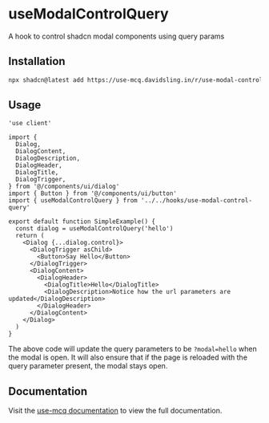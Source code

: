 # useModalControlQuery

A hook to control shadcn modal components using query params

## Installation

```bash
npx shadcn@latest add https://use-mcq.davidsling.in/r/use-modal-control-query.json
```

## Usage

```tsx
'use client'

import {
  Dialog,
  DialogContent,
  DialogDescription,
  DialogHeader,
  DialogTitle,
  DialogTrigger,
} from '@/components/ui/dialog'
import { Button } from '@/components/ui/button'
import { useModalControlQuery } from '../../hooks/use-modal-control-query'

export default function SimpleExample() {
  const dialog = useModalControlQuery('hello')
  return (
    <Dialog {...dialog.control}>
      <DialogTrigger asChild>
        <Button>Say Hello</Button>
      </DialogTrigger>
      <DialogContent>
        <DialogHeader>
          <DialogTitle>Hello</DialogTitle>
          <DialogDescription>Notice how the url parameters are updated</DialogDescription>
        </DialogHeader>
      </DialogContent>
    </Dialog>
  )
}
```

The above code will update the query parameters to be `?modal=hello` when the modal is open. It will also ensure that if the page is reloaded with the query parameter present, the modal stays open.

## Documentation

Visit the [use-mcq documentation](https://use-mcq.davidsling.in) to view the full documentation.
